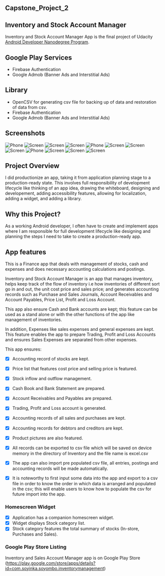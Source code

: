 ## Capstone_Project_2

## Inventory and Stock Account Manager
Inventory and Stock Account Manager App is the final project of Udacity [Android Developer Nanodegree Program](https://www.udacity.com/course/android-developer-nanodegree-by-google--nd801).

## Google Play Services
* Firebase Authentication
* Google Admob (Banner Ads and Interstitial Ads)

## Library
* OpenCSV for generating csv file for backing up of data and restoration of data from csv.
* Firebase Authentication
* Google Admob (Banner Ads and Interstitial Ads)


## Screenshots
![Phone](https://github.com/ShowYoungg/Capstone_Project_2/blob/master/Screenshot_2019-02-08-07-29-40.png)
![Screen](https://github.com/ShowYoungg/Capstone_Project_2/blob/master/Screenshot_2019-02-08-07-29-15.png)
![Screen](https://github.com/ShowYoungg/Capstone_Project_2/blob/master/Screenshot_2019-02-08-07-19-12.png)
![Screen](https://github.com/ShowYoungg/Capstone_Project_2/blob/master/Screenshot_2019-02-08-07-19-45.png)
![Phone](https://github.com/ShowYoungg/Capstone_Project_2/blob/master/Screenshot_2019-02-08-07-19-51.png)
![Screen](https://github.com/ShowYoungg/Capstone_Project_2/blob/master/Screenshot_2019-02-08-07-20-03.png)
![Screen](https://github.com/ShowYoungg/Capstone_Project_2/blob/master/Screenshot_2019-02-08-07-20-12.png)
![Screen](https://github.com/ShowYoungg/Capstone_Project_2/blob/master/Screenshot_2019-02-08-07-20-45.png)
![Phone](https://github.com/ShowYoungg/Capstone_Project_2/blob/master/Screenshot_2019-02-08-07-21-07.png)
![Screen](https://github.com/ShowYoungg/Capstone_Project_2/blob/master/Screenshot_2019-02-08-07-21-25.png)
![Screen](https://github.com/ShowYoungg/Capstone_Project_2/blob/master/Screenshot_2019-02-08-07-21-44.png)
![Screen](https://github.com/ShowYoungg/Capstone_Project_2/blob/master/Screenshot_2019-02-08-07-23-58.png)


## Project Overview
I did productionize an app, taking it from application planning stage to a production-ready state. This involves full responsibility of development lifecycle like thinking of an app idea, drawing the whiteboard, designing and developement, adding accessibility features, allowing for localization, adding a widget, and adding a library.

## Why this Project?
As a working Android developer, I often have to create and implement apps where I am responsible for full development lifecycle like designing and planning the steps I need to take to create a production-ready app.

## App features
This is a Finance app that deals with management of stocks, cash and expenses and does necessary accounting calculations and postings.

Inventory and Stock Account Manager is an app that manages inventory, helps keep track of the flow of inventory i.e how inventories of different sort go in and out, the unit cost price and sales price; and generates accounting records such as Purchase and Sales Journals, Account Receivables and Account Payables, Price List, Profit and Loss Account.

This app also ensure Cash and Bank accounts are kept; this feature can be used as a stand alone or with the other functions of the app like management of inventories.

In addition, Expenses like sales expenses and general expenses are kept. This feature enables the app to prepare Trading, Profit and Loss Accounts and ensures Sales Expenses are separated from other expenses.

This app ensures:
- [x] Accounting record of stocks are kept.

- [x] Price list that features cost price and selling price is featured.
- [x] Stock inflow and outflow management. 
- [x] Cash Book and Bank Statement are prepared.
- [x] Account Receivables and Payables are prepared.
- [x] Trading, Profit and Loss account is generated.
- [x] Accounting records of all sales and purchases are kept.
- [x] Accounting records for debtors and creditors are kept.
- [x] Product pictures are also featured.
- [x] All records can be exported to csv file which will be saved on device memory in the directory of Inventory and the file name is excel.csv
- [x] The app can also import pre populated csv file, all entries, postings and accounting records will be made automatically. 

- [x] It is noteworthy to first input some data into the app and export to a csv file in order to know the order in which data is arranged and populated in the csv; this will enable users to know how to populate the csv for future import into the app.

### Homescreen Widget
- [x] Application has a companion homescreen widget.
- [x] Widget displays Stock category list.
- [x] Stock category features the total summary of stocks (In-store, Purchases and Sales).

### Google Play Store Listing
Inventory and Sales Account Manager app is on Google Play Store (https://play.google.com/store/apps/details?id=com.soyinka.soyombo.inventorymanagement)

